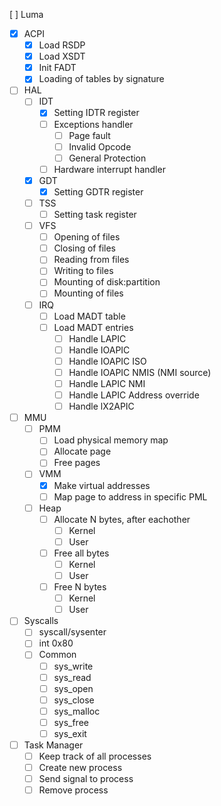 [ ] Luma
- [x] ACPI
    - [x] Load RSDP
    - [x] Load XSDT
    - [x] Init FADT
    - [x] Loading of tables by signature
- [ ] HAL
    - [ ] IDT
        - [x] Setting IDTR register
        - [ ] Exceptions handler
            - [ ] Page fault
            - [ ] Invalid Opcode
            - [ ] General Protection
        - [ ] Hardware interrupt handler
    - [x] GDT
        - [x] Setting GDTR register
    - [ ] TSS
        - [ ] Setting task register
    - [ ] VFS
        - [ ] Opening of files
        - [ ] Closing of files
        - [ ] Reading from files
        - [ ] Writing to files
        - [ ] Mounting of disk:partition
        - [ ] Mounting of files
    - [ ] IRQ
        - [ ] Load MADT table
        - [ ] Load MADT entries
            - [ ] Handle LAPIC
            - [ ] Handle IOAPIC
            - [ ] Handle IOAPIC ISO
            - [ ] Handle IOAPIC NMIS (NMI source)
            - [ ] Handle LAPIC NMI
            - [ ] Handle LAPIC Address override
            - [ ] Handle lX2APIC
- [ ] MMU
    - [ ] PMM
        - [ ] Load physical memory map
        - [ ] Allocate page
        - [ ] Free pages
    - [ ] VMM
        - [x] Make virtual addresses
        - [ ] Map page to address in specific PML
    - [ ] Heap
        - [ ] Allocate N bytes, after eachother
            - [ ] Kernel
            - [ ] User
        - [ ] Free all bytes
            - [ ] Kernel
            - [ ] User
        - [ ] Free N bytes
            - [ ] Kernel
            - [ ] User
- [ ] Syscalls
    - [ ] syscall/sysenter
    - [ ] int 0x80
    - [ ] Common
        - [ ] sys_write
        - [ ] sys_read
        - [ ] sys_open
        - [ ] sys_close
        - [ ] sys_malloc
        - [ ] sys_free
        - [ ] sys_exit
- [ ] Task Manager
    - [ ] Keep track of all processes
    - [ ] Create new process
    - [ ] Send signal to process
    - [ ] Remove process